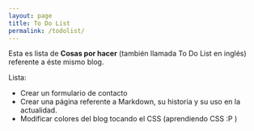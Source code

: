 ```yaml
---
layout: page
title: To Do List
permalink: /todolist/
---
```


Esta es lista de **Cosas por hacer** (también llamada To Do List en inglés) referente a éste mismo blog.

Lista:
* Crear un formulario de contacto
* Crear una página referente a Markdown, su historia y su uso en la actualidad.
* Modificar colores del blog tocando el CSS (aprendiendo CSS :P )
